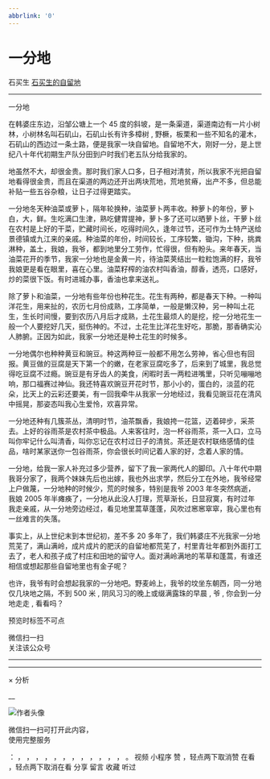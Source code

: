 ```yaml
---
abbrlink: '0'
---
```

#  一分地

石买生  [ 石买生的自留地 ](javascript:void\(0\);)

__ _ _ _ _

一分地

在韩婆庄东边，沿邹公塘上一个  45  度的斜坡，是一条渠道，渠道南边有一片小树林，小树林名叫石矶山，石矶山长有许多樟树  ,
野橛，板栗和一些不知名的灌木，石矶山的西边过一条土路，便是我家一块自留地。自留地不大，刚好一分，是上世纪八十年代初期生产队分田到户时我们老五队分给我家的。

地虽然不大，却很金贵。那时我们家人口多，日子相对清贫，所以我家不光把自留地看得很金贵，而且在渠道的两边还开出两块荒地，荒地贫瘠，出产不多，但总能补贴一些五谷杂粮，让日子过得更踏实。

一分地冬天种油菜或萝卜，隔年轮换种，油菜萝卜两丰收。种萝卜的年份，萝卜白，大，鲜。生吃满口生津，熟吃健胃提神，萝卜多了还可以晒萝卜丝，干萝卜丝在农村是上好的干菜，贮藏时间长，吃得时间久，逢年过节，还可作为土特产送给景德镇或九江来的亲戚。种油菜的年份，时间较长，工序较繁，锄沟，下种，挑粪淋种，盖土，我娘，我爷，都到地里分工劳作，忙得很，但有盼头。来年春天，当油菜花开的季节，我家一分地也是金黄一片，待油菜荚结出一粒粒饱满的籽，我爷我娘更是看在眼里，喜在心里。油菜籽榨的油农村叫香油，醇香，透亮，口感好，炒的菜很下饭。有时进城办事，香油也拿来送礼。

除了萝卜和油菜，一分地有些年份也种花生。花生有两种，都是春天下种。一种叫洋花生，用来扯的，农历七月份成熟，工序简单，一般是懒汉种，另一种叫土花生，生长时间慢，要到农历八月后才成熟，土花生最烦人的是挖，挖一分地花生一般一个人要挖好几天，挺伤神的。不过，土花生比洋花生好吃，那脆，那香确实沁人肺腑。正因为如此，我家一分地还是种土花生的时候多。

一分地偶尔也种种黄豆和豌豆。种这两种豆一般都不用怎么劳神，省心但也有回报。黄豆做的豆腐是天下第一个的嫩，在老家豆腐吃多了，后来到了城里，我总觉得吃豆腐不过瘾。豌豆是有牙齿人的美食，闲暇时丢一两粒进嘴里，只听见嘣嘣地响，那口福赛过神仙。我还特喜欢豌豆开花时节，那小小的，蛋白的，淡蓝的花朵，比天上的云彩还要美，有一回我牵牛从我家一分地经过，我看见豌豆花在清风中摇晃，那姿态叫我心生爱怜，欢喜异常。

一分地还种有几簇茶丛，清明时节，油茶飘香，我娘挎一花篮，迈着碎步，采茶去。上好的谷雨茶是农村茶中极品。人来客往时，泡一杯谷雨茶，茶一入口，立马叫你牢记什么叫清香，叫你忘记在农村过日子的清贫。茶还是农村联络感情的佳品，啥时某家送你一包谷雨茶，你会很长时间记着人家的好，念着人家的情。

一分地，给我一家人补充过多少营养，留下了我一家两代人的脚印。八十年代中期我哥分家了，我两个妹妹先后也出嫁，我也外出求学，然后分工在外地，我爷经常上户做蔑，一分地种的时候少，荒的时候多，特别是我爷
2003  年冬突然病逝，我娘  2005
年半瘫痪了，一分地从此没人打理，荒草渐长，日显寂寞，有时过年我走亲戚，从一分地旁边经过，看见地里蒿草蓬蓬，风吹过窸窸窣窣，我心里也有一丝难言的失落。

事实上，从上世纪末到本世纪初，差不多  20
多年了，我们韩婆庄不光我家一分地荒芜了，满山满岭，成片成片的肥沃的自留地都荒芜了，村里青壮年都到外面打工去了，老人和孩子成了村庄和田地的留守人。面对满岭满地的苇草和蓬蒿，有谁还相信或想起那些自留地里也有金子呢？

也许，我爷有时会想起我家的一分地吧。野麦岭上，我爷的坟坐东朝西，同一分地仅几块地之隔，不到  500  米  ,  阴风习习的晚上或缀满露珠的早晨  ,
爷  ,  你会到一分地走走  ,  看看吗？

  

预览时标签不可点

微信扫一扫  
关注该公众号





****



****



×  分析

__

![作者头像](http://mmbiz.qpic.cn/mmbiz_png/hVNLue76EhibricgkQZeT964ria54dgJkqVBX9ibyvn7PmGOltlupHdVshOibeQZDSypqiaIBNKdw8cwXfXfBZkPVgVg/0?wx_fmt=png)

微信扫一扫可打开此内容，  
使用完整服务

：  ，  ，  ，  ，  ，  ，  ，  ，  ，  ，  ，  ，  。  视频  小程序  赞  ，轻点两下取消赞  在看  ，轻点两下取消在看
分享  留言  收藏  听过

